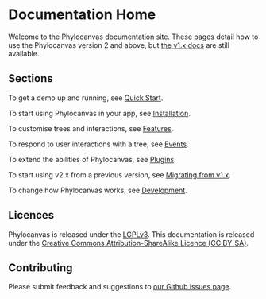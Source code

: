 # Documentation Home

Welcome to the Phylocanvas documentation site. These pages detail how to use the Phylocanvas version 2 and above, but [the v1.x docs](/v1.x) are still available.

## Sections

To get a demo up and running, see [Quick Start](/docs/quick-start/).

To start using Phylocanvas in your app, see [Installation](/docs/install/).

To customise trees and interactions, see [Features](/docs/features/).

To respond to user interactions with a tree, see [Events](/docs/events/).

To extend the abilities of Phylocanvas, see [Plugins](/docs/plugins/).

To start using v2.x from a previous version, see [Migrating from v1.x](/docs/migrating-from-1x/).

To change how Phylocanvas works, see [Development](/docs/development/).

## Licences

Phylocanvas is released under the [LGPLv3](https://raw.githubusercontent.com/phylocanvas/phylocanvas/master/LICENCE).
This documentation is released under the [Creative Commons Attribution-ShareAlike Licence (CC BY-SA)](https://raw.githubusercontent.com/phylocanvas/phylocanvas/master/LICENCE-docs).

## Contributing

Please submit feedback and suggestions to [our Github issues page](https://github.com/phylocanvas/phylocanvas/issues).
